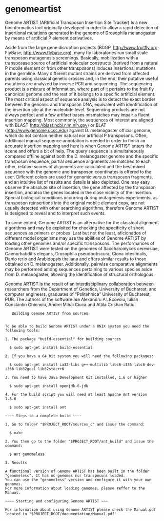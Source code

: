 # genomeartist
Genome ARTIST (ARtificial Transposon Insertion Site Tracker)
Is a new bioinformatics tool originally developed in order to allow a rapid detection of insertional mutations generated in the genome of Drosophila melanogaster by means of artificial P element derivatives. 

Aside from the large gene disruption projects (BDGP, http://www.fruitfly.org; FlyBase, http://www.flybase.org), many fly laboratories run small scale transposon mutagenesis screenings. Basically, mobilization with a transposase source of artificial molecular constructs (derived from a natural P mobile element or from other transposons) induces insertional mutations in the germline. Many different mutant strains are derived from affected parents using classical genetic crosses and, in the end, their putative useful mutations are analyzed by inverse PCR and sequencing. The sequencing product is a mixture of information, where part of it pertains to the fruit fly canonical genome and the rest of it belongs to a specific artificial element. The most critical aspect of sequence analysis is to detect the exact border between the genomic and transposon DNA, equivalent with identification of the insertion site at the nucleotide level. Sequencing products are not always perfect and a few artifact bases mismatches may impair a fluent insertion mapping. Most commonly, the sequences of interest are aligned with BLAST (http://blast.ncbi.nlm.nih.gov) or BLAT (http://www.genome.ucsc.edu) against D. melanogaster official genome, which do not contain neither natural nor artificial P transposons. Often, additional manual sequence annotation is needed in order to finish an accurate insertion mapping and here is when Genome ARTIST enters the scene and offers a bit of help. The query sequence is simultaneously compared offline against both the D. melanogaster genome and the specific transposon sequence, partial sequence alignments are matched to each other, relative scores of alignments are calculated and the best mixed sequence with the genomic and transposon coordinates is offered to the user. Different colors are used for genomic versus transposon fragments, and an intuitive list of results and details is also depicted. One may easy observe the absolute site of insertion, the gene affected by the transposon insertion, and also the genes located in the close vicinity of the insertion. Special biological conditions occurring during mutagenesis experiments, as transposon reinsertions into the original mobile element copy, are not usually detected with other searching algorithms, therefore Genome ARTIST is designed to reveal and to interpret such events. 

To some extent, Genome ARTIST is an alternative for the classical alignment algorithms and may be exploited for checking the specificity of short sequences as primers or probes. Last but not the least, aficionados of different model organisms may use the abilities of Genome ARTIST by loading other genomes and/or specific transposons. The performances of Genome ARTIST were tested on the genomes of Saccharomyces cerevisiae, Caenorhabditis elegans, Drosophila pseudoobscura, Ciona intestinalis, Danio rerio and Arabidopsis thaliana and offers similar results to those obtained on D. melanogaster. Additionally, pairwise comparative alignments may be performed among sequences pertaining to various species aside from D. melanogaster, allowing the identification of structural orthologous. 


Genome ARTIST is the result of an interdisciplinary collaboration between researchers from the Department of Genetics, University of Bucharest, and computer engineers, graduates of "Politehnica" University of Bucharest, PUB. The authors of the software are Alexandru Al. Ecovoiu, Iulian Constantin Ghionoiu, Andrei Mihai Ciuca and Attila Cristian Ratiu.


~~~~~~~~~~~~~~~~~~~~~~~~~~~~~~~~~~~~~~~~
   Building Genome ARTIST from sources
~~~~~~~~~~~~~~~~~~~~~~~~~~~~~~~~~~~~~~~~

~~~~ Requirements ~~~~

To be able to build Genome ARTIST under a UNIX system you need the following tools:

1. The package "build-essential" for building sources

  $ sudo apt-get install build-essential

2. If you have a 64 bit system you will need the following packages:

  $ sudo apt-get install ia32-libs g++-multilib libc6-i386 libc6-dev-i386 lib32gcc1 lib32stdc++6

3. You need to have Java Development Kit installed, 1.6 or higher

  $ sudo apt-get install openjdk-6-jdk

4. For the build script you will need at least Apache Ant version 1.8.0

  $ sudo apt-get install ant

~~~~ Steps to a complete build ~~~~

1. Go to folder "$PROJECT_ROOT/sources_c" and issue the command:

  $ make

2. You then go to the folder "$PROJECT_ROOT/ant_build" and issue the command:

  $ ant genomeless

3. Results

A functional version of Genome ARTIST has been built in the folder "genomeless". It has no genomes nor transposons loaded.
You can use the "genomeless" version and configure it with your own genomes. 
For more information about loading genomes, please reffer to the Manual.

~~~~ Starting and configuring Genome ARTIST ~~~

For information about using Genome ARTIST please check the Manual.pdf located in "$PROJECT_ROOT/documentation/Manual.pdf"
